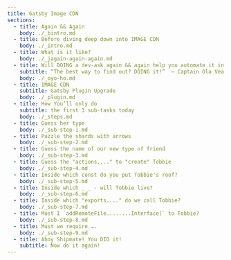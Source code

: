 ```yaml
---
title: Gatsby Image CDN
sections:
  - title: Again && Again
    body: ./_bintro.md
  - title: Before diving deep down into IMAGE CDN
    body: ./_intro.md
  - title: What is it like?
    body: ./_jagain-again-again.md
  - title: Will DOING a dev-ask again && again help you automate it in your dev-brain?
    subtitle: “The best way to find out? DOING it!”  – Captain Ola Vea senior.
    body: ./_oyo-ho.md
  - title: IMAGE CDN
    subtitle: Gatsby Plugin Upgrade
    body: ./_plugin.md
  - title: How You’ll only do
    subtitle: the first 3 sub-tasks today
    body: ./_steps.md
  - title: Guess her type
    body: ./_sub-step-1.md
  - title: Puzzle the shards with arrows
    body: ./_sub-step-2.md
  - title: Guess the name of our new type of friend
    body: ./_sub-step-3.md
  - title: Guess the "actions...." to "create" Tobbie
    body: ./_sub-step-4.md
  - title: Inside which const do you put Tobbie's roof?
    body: ./_sub-step-5.md
  - title: Inside which _ _ - will Tobbie live?
    body: ./_sub-step-6.md
  - title: Inside which "exports...." do we call Tobbie?
    body: ./_sub-step-7.md
  - title: Must I `addRemoteFile........Interface(` to Tobbie?
    body: ./_sub-step-8.md
  - title: Must we require ….
    body: ./_sub-step-9.md
  - title: Ahoy Shipmate! You DID it!
    subtitle: Now do it again!
---
```

